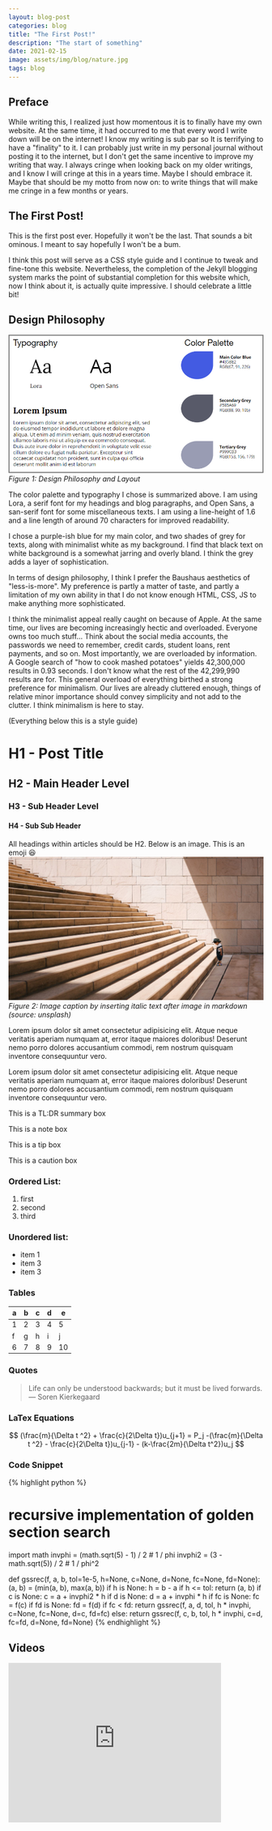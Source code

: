 ```yaml
---
layout: blog-post
categories: blog
title: "The First Post!"
description: "The start of something"
date: 2021-02-15
image: assets/img/blog/nature.jpg
tags: blog
---
```


## Preface

While writing this, I realized just how momentous it is to finally have my own website. At the same time, it had occurred to me that every word I write down will be on the internet! I know my writing is sub par so It is terrifying to have a "finality" to it. I can probably just write in my personal journal without posting it to the internet, but I don't get the same incentive to improve my writing that way. I always cringe when looking back on my older writings, and I know I will cringe at this in a years time. Maybe I should embrace it. Maybe that should be my motto from now on: to write things that will make me cringe in a few months or years.

## The First Post!
This is the first post ever. Hopefully it won't be the last. That sounds a bit ominous. I meant to say hopefully I won't be a bum. 

I think this post will serve as a CSS style guide and I continue to tweak and fine-tone this website. Nevertheless, the completion of the Jekyll blogging system marks the point of substantial completion for this website which, now I think about it, is actually quite impressive. I should celebrate a little bit!

## Design Philosophy
![coding-pic](/assets/img/blog/website-design.png)
*Figure 1: Design Philosophy and Layout*

The color palette and typography I chose is summarized above. I am using Lora, a serif font for my headings and blog paragraphs, and Open Sans, a san-serif font for some miscellaneous texts. I am using a line-height of 1.6 and a line length of around 70 characters for improved readability.

I chose a purple-ish blue for my main color, and two shades of grey for texts, along with minimalist white as my background. I find that black text on white background is a somewhat jarring and overly bland. I think the grey adds a layer of sophistication.

In terms of design philosophy, I think I prefer the Baushaus aesthetics of "less-is-more". My preference is partly a matter of taste, and partly a limitation of my own ability in that I do not know enough HTML, CSS, JS to make anything more sophisticated. 

I think the minimalist appeal really caught on because of Apple. At the same time, our lives are becoming increasingly hectic and overloaded. Everyone owns too much stuff... Think about the social media accounts, the passwords we need to remember, credit cards, student loans, rent payments, and so on. Most importantly, we are overloaded by information. A Google search of "how to cook mashed potatoes" yields 42,300,000 results in 0.93 seconds. I don't know what the rest of the 42,299,990 results are for. This general overload of everything birthed a strong preference for minimalism. Our lives are already cluttered enough, things of relative minor importance should convey simplicity and not add to the clutter. I think minimalism is here to stay.


(Everything below this is a style guide)

# H1 - Post Title
## H2 - Main Header Level
### H3 - Sub Header Level
#### H4 - Sub Sub Header

All headings within articles should be H2. Below is an image. This is an emoji :satisfied:
![](/assets/img/blog/nature.jpg)
*Figure 2: Image caption by inserting italic text after image in markdown (source: unsplash)*

Lorem ipsum dolor sit amet consectetur adipisicing elit. Atque neque veritatis aperiam numquam at, error itaque maiores doloribus! Deserunt nemo porro dolores accusantium commodi, rem nostrum quisquam inventore consequuntur vero.

Lorem ipsum dolor sit amet consectetur adipisicing elit. Atque neque veritatis aperiam numquam at, error itaque maiores doloribus! Deserunt nemo porro dolores accusantium commodi, rem nostrum quisquam inventore consequuntur vero.

<p class="tldr-box">This is a TL:DR summary box</p>

<p class="note-box">This is a note box</p>

<p class="tip-box">This is a tip box</p>

<p class="caution-box">This is a caution box</p>

### Ordered List:

1. first
2. second
3. third

### Unordered list:

* item 1
* item 3
* item 3


### Tables

| a | b | c | d | e  |
|---|---|---|---|----|
| 1 | 2 | 3 | 4 | 5  |
| f | g | h | i | j  |
| 6 | 7 | 8 | 9 | 10 |


### Quotes

> Life can only be understood backwards; but it must be lived forwards. — Soren Kierkegaard

### LaTex Equations

$$
(\frac{m}{\Delta t ^2}  + \frac{c}{2\Delta t})u_{j+1} = P_j -(\frac{m}{\Delta t ^2}  - \frac{c}{2\Delta t})u_{j-1} - (k-\frac{2m}{\Delta t^2})u_j
$$

### Code Snippet

{% highlight python %}
  # recursive implementation of golden section search
  import math
  invphi = (math.sqrt(5) - 1) / 2  # 1 / phi
  invphi2 = (3 - math.sqrt(5)) / 2  # 1 / phi^2

  def gssrec(f, a, b, tol=1e-5, h=None, c=None, d=None, fc=None, fd=None):
      (a, b) = (min(a, b), max(a, b))
      if h is None: h = b - a
      if h <= tol: return (a, b)
      if c is None: c = a + invphi2 * h
      if d is None: d = a + invphi * h
      if fc is None: fc = f(c)
      if fd is None: fd = f(d)
      if fc < fd:
          return gssrec(f, a, d, tol, h * invphi, c=None, fc=None, d=c, fd=fc)
      else:
          return gssrec(f, c, b, tol, h * invphi, c=d, fc=fd, d=None, fd=None)
{% endhighlight %}


## Videos

<div class="video-container">
<iframe width="420" height="315" src="https://www.youtube.com/embed/lM02vNMRRB0" frameborder="0" allow="accelerometer; autoplay; clipboard-write; encrypted-media; gyroscope; picture-in-picture" allowfullscreen></iframe>
</div>